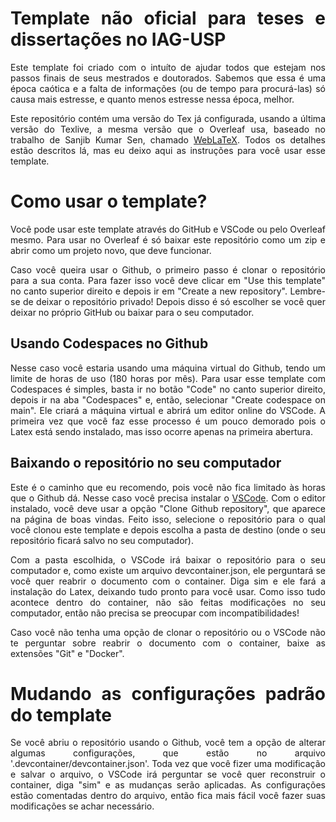 <div align="justify">

# Template não oficial para teses e dissertações no IAG-USP

Este template foi criado com o intuíto de ajudar todos que estejam nos passos finais de seus mestrados e doutorados. Sabemos que essa é uma época caótica e a falta de informações (ou de tempo para procurá-las) só causa mais estresse, e quanto menos estresse nessa época, melhor.

Este repositório contém uma versão do Tex já configurada, usando a última versão do Texlive, a mesma versão que o Overleaf usa, baseado no trabalho de Sanjib Kumar Sen, chamado [WebLaTeX](https://github.com/sanjib-sen/WebLaTex). Todos os detalhes estão descritos lá, mas eu deixo aqui as instruções para você usar esse template.

# Como usar o template?
Você pode usar este template através do GitHub e VSCode ou pelo Overleaf mesmo. Para usar no Overleaf é só baixar este repositório como um zip e abrir como um projeto novo, que deve funcionar.

Caso você queira usar o Github, o primeiro passo é clonar o repositório para a sua conta. Para fazer isso você deve clicar em "Use this template" no canto superior direito e depois ir em "Create a new repository". Lembre-se de deixar o repositório privado! Depois disso é só escolher se você quer deixar no próprio GitHub ou baixar para o seu computador.

## Usando Codespaces no Github
Nesse caso você estaria usando uma máquina virtual do Github, tendo um limite de horas de uso (180 horas por mês). Para usar esse template com Codespaces é simples, basta ir no botão "Code" no canto superior direito, depois ir na aba "Codespaces" e, então, selecionar "Create codespace on main". Ele criará a máquina virtual e abrirá um editor online do VSCode. A primeira vez que você faz esse processo é um pouco demorado pois o Latex está sendo instalado, mas isso ocorre apenas na primeira abertura.

## Baixando o repositório no seu computador
Este é o caminho que eu recomendo, pois você não fica limitado às horas que o Github dá. Nesse caso você precisa instalar o [VSCode](https://code.visualstudio.com/). Com o editor instalado, você deve usar a opção "Clone Github repository", que aparece na página de boas vindas. Feito isso, selecione o repositório para o qual você clonou este template e depois escolha a pasta de destino (onde o seu repositório ficará salvo no seu computador).

Com a pasta escolhida, o VSCode irá baixar o repositório para o seu computador e, como existe um arquivo devcontainer.json, ele perguntará se você quer reabrir o documento com o container. Diga sim e ele fará a instalação do Latex, deixando tudo pronto para você usar. Como isso tudo acontece dentro do container, não são feitas modificações no seu computador, então não precisa se preocupar com incompatibilidades!

Caso você não tenha uma opção de clonar o repositório ou o VSCode não te perguntar sobre reabrir o documento com o container, baixe as extensões "Git" e "Docker".

# Mudando as configurações padrão do template
Se você abriu o repositório usando o Github, você tem a opção de alterar algumas configurações, que estão no arquivo '.devcontainer/devcontainer.json'. Toda vez que você fizer uma modificação e salvar o arquivo, o VSCode irá perguntar se você quer reconstruir o container, diga "sim" e as mudanças serão aplicadas. As configurações estão comentadas dentro do arquivo, então fica mais fácil você fazer suas modificações se achar necessário.

